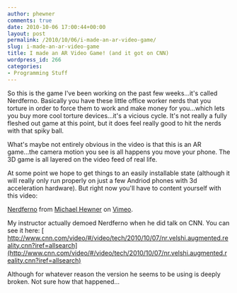 ```yaml
---
author: phewner
comments: true
date: 2010-10-06 17:00:44+00:00
layout: post
permalink: /2010/10/06/i-made-an-ar-video-game/
slug: i-made-an-ar-video-game
title: I made an AR Video Game! (and it got on CNN)
wordpress_id: 266
categories:
- Programming Stuff
---
```


So this is the game I've been working on the past few weeks...it's called Nerdferno.  Basically you have these little office worker nerds that you torture in order to force them to work and make money for you...which lets you buy more cool torture devices...it's a vicious cycle.  It's not really a fully fleshed out game at this point, but it does feel really good to hit the nerds with that spiky ball.

What's maybe not entirely obvious in the video is that this is an AR game...the camera motion you see is all happens you move your phone.  The 3D game is all layered on the video feed of real life.

At some point we hope to get things to an easily installable state (although it will really only run properly on just a few Andriod phones with 3d acceleration hardware).  But right now you'll have to content yourself with this video:



[Nerdferno](http://vimeo.com/15569446) from [Michael Hewner](http://vimeo.com/user3206021) on [Vimeo](http://vimeo.com).



My instructor actually demoed Nerdferno when he did talk on CNN.  You can see it here:
[
http://www.cnn.com/video/#/video/tech/2010/10/07/nr.velshi.augmented.reality.cnn?iref=allsearch](http://www.cnn.com/video/#/video/tech/2010/10/07/nr.velshi.augmented.reality.cnn?iref=allsearch)

Although for whatever reason the version he seems to be using is deeply broken.  Not sure how that happened...
